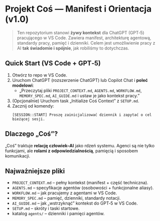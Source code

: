 # Projekt **Coś** — Manifest i Orientacja (v1.0)

> Ten repozytorium stanowi **żywy kontekst** dla ChatGPT (GPT‑5) pracującego w VS Code.
> Zawiera manifest, architekturę agentową, standardy pracy, pamięć i dzienniki.
> Celem jest umożliwienie pracy z AI **tak świadomie i spójnie**, jak robiliśmy to dotychczas.

## Quick Start (VS Code + GPT‑5)
1. Otwórz to repo w VS Code.
2. Uruchom ChatGPT (rozszerzenie ChatGPT) lub Copilot Chat i **poleć modelowi**:
   - „Przeczytaj pliki `PROJECT_CONTEXT.md`, `AGENTS.md`, `WORKFLOW.md`, `MEMORY_SPEC.md`, `AI_GUIDE.md` i ustaw je jako kontekst pracy.”
3. (Opcjonalnie) Uruchom task „Initialize Coś Context” z `SETUP.md`.
4. Zacznij od komendy:  
   ```
   [SESSION::START] Proszę zainicjalizować dziennik i zapytać o cel bieżącej sesji.
   ```

## Dlaczego „Coś”?
„Coś” traktuje **relację człowiek–AI** jako rdzeń systemu. Agenci są nie tylko funkcjami,
ale **rolami z odpowiedzialnością**, pamięcią i sposobem komunikacji.

## Najważniejsze pliki
- `PROJECT_CONTEXT.md` – pełny kontekst (manifest + część techniczna).
- `AGENTS.md` – specyfikacje agentów (osobowości + funkcjonalne aliasy).
- `WORKFLOW.md` – jak pracujemy z agentami w VS Code.
- `MEMORY_SPEC.md` – pamięć, dzienniki, standardy notacji.
- `AI_GUIDE.md` – jak „wstrzyknąć” kontekst do GPT‑5 w VS Code.
- `SETUP.md` – skróty i taski startowe.
- katalog `agents/` – dzienniki i pamięci agentów.
